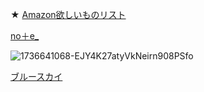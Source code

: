 ★ [Amazon欲しいものリスト](https://www.amazon.co.jp/hz/wishlist/ls/14CXV21QFC6C8?type=wishlist&filter=unpurchased&sort=priority&viewType=list)

[no＋e_](https://note.com/172cm172cm172cm/)

![1736641068-EJY4K27atyVkNeirn908PSfo](https://github.com/user-attachments/assets/658c9348-1a4f-419d-a518-9b4884864f8f)


[ブルースカイ](https://bsky.app/profile/172cm172cm.bsky.social/post/3lbwafxppik2y)




